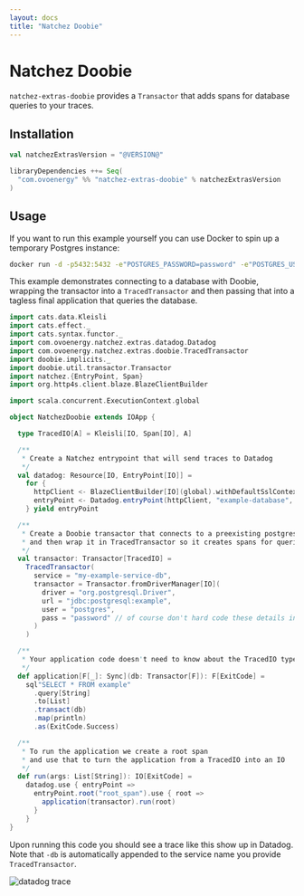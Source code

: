 ```yaml
---
layout: docs
title: "Natchez Doobie"
---
```



# Natchez Doobie

`natchez-extras-doobie` provides a `Transactor` that adds spans for database queries to your traces.

## Installation

```scala
val natchezExtrasVersion = "@VERSION@"

libraryDependencies ++= Seq(
  "com.ovoenergy" %% "natchez-extras-doobie" % natchezExtrasVersion
)
```

## Usage

If you want to run this example yourself you can use Docker to spin up a temporary Postgres instance:
```bash
docker run -d -p5432:5432 -e"POSTGRES_PASSWORD=password" -e"POSTGRES_USER=postgres" postgres
```

This example demonstrates connecting to a database with Doobie, wrapping the transactor into a `TracedTransactor`
and then passing that into a tagless final application that queries the database.

```scala mdoc
import cats.data.Kleisli
import cats.effect._
import cats.syntax.functor._
import com.ovoenergy.natchez.extras.datadog.Datadog
import com.ovoenergy.natchez.extras.doobie.TracedTransactor
import doobie.implicits._
import doobie.util.transactor.Transactor
import natchez.{EntryPoint, Span}
import org.http4s.client.blaze.BlazeClientBuilder

import scala.concurrent.ExecutionContext.global

object NatchezDoobie extends IOApp {

  type TracedIO[A] = Kleisli[IO, Span[IO], A]

  /**
   * Create a Natchez entrypoint that will send traces to Datadog
   */
  val datadog: Resource[IO, EntryPoint[IO]] =
    for {
      httpClient <- BlazeClientBuilder[IO](global).withDefaultSslContext.resource
      entryPoint <- Datadog.entryPoint(httpClient, "example-database", "default-resource")
    } yield entryPoint

  /**
   * Create a Doobie transactor that connects to a preexisting postgres instance
   * and then wrap it in TracedTransactor so it creates spans for queries
   */
  val transactor: Transactor[TracedIO] =
    TracedTransactor(
      service = "my-example-service-db",
      transactor = Transactor.fromDriverManager[IO](
        driver = "org.postgresql.Driver",
        url = "jdbc:postgresql:example",
        user = "postgres",
        pass = "password" // of course don't hard code these details in your applications!
      )
    )

  /**
   * Your application code doesn't need to know about the TracedIO type
   */
  def application[F[_]: Sync](db: Transactor[F]): F[ExitCode] =
    sql"SELECT * FROM example"
      .query[String]
      .to[List]
      .transact(db)
      .map(println)
      .as(ExitCode.Success)

  /**
   * To run the application we create a root span
   * and use that to turn the application from a TracedIO into an IO
   */
  def run(args: List[String]): IO[ExitCode] =
    datadog.use { entryPoint =>
      entryPoint.root("root_span").use { root =>
        application(transactor).run(root) 
      }
    }
}
```

Upon running this code you should see a trace like this show up in Datadog.
Note that `-db` is automatically appended to the service name you provide `TracedTransactor`.

![datadog trace]({{site.baseurl}}/img/example-doobie-trace.png)
